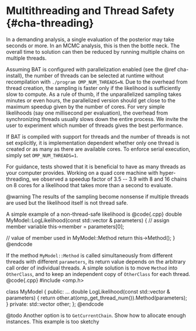 Multithreading and Thread Safety {#cha-threading}
================================

In a demanding analysis, a single evaluation of the posterior may take seconds
or more. In an MCMC analysis, this is then the bottle neck. The overall time to
solution can then be reduced by running multiple chains on multiple threads.

Assuming BAT is configured with parallelization enabled (see the @ref cha-install), the number of threads can be selected at runtime
without recompilation with `./program OMP_NUM_THREADS=N`. Due to the
overhead from thread creation, the sampling is faster only if the likelihood is
sufficiently slow to compute. As a rule of thumb, if the unparallelized sampling
takes minutes or even hours, the parallelized version should get close to the
maximum speedup given by the number of cores. For very simple likelihoods (say one millisecond per evaluation), the
overhead from synchronizing threads usually slows down the entire process. We invite the user to experiment which number of threads gives the best performance.

If BAT is compiled with support for threads and the number of threads
is not set explicitly, it is implementation dependent whether only one
thread is created or as many as there are available cores. To enforce serial execution, simply set `OMP_NUM_THREADS=1`.

For guidance, tests showed that it is beneficial to have as many threads as your
computer provides. Working on a quad core machine with hyper-threading, we
observed a speedup factor of 3.5 -- 3.9 with 8 and 16 chains on 8 cores for a likelihood that takes more than a second to evaluate.

@warning The results of the sampling become nonsense if multiple threads
are used but the likelihood itself is not thread safe.

A simple example of a non-thread-safe likelihood is
@code{.cpp}
double MyModel::LogLikelihood(const std::vector <double> & parameters)
{
  // assign member variable
  this->member = parameters[0];

  // value of member used in MyModel::Method
  return this->Method();
}
@endcode

If the method `MyModel::Method` is called simultaneously from
different threads with different `parameters`, its return value
depends on the arbitrary call order of individual threads.  A simple
solution is to move `Method` into `OtherClass`, and to
keep an independent copy of `OtherClass` for each thread.
@code{.cpp}
#include <omp.h>

class MyModel
{
public:
  ...
  double LogLikelihood(const std::vector <double> & parameters)
  {
    return other.at(omp_get_thread_num()).Method(parameters);
  }
private:
  std::vector<OtherClass> other;
};
@endcode

@todo Another option is to `GetCurrentChain`. Show how to allocate enough instances. This example is too sketchy
